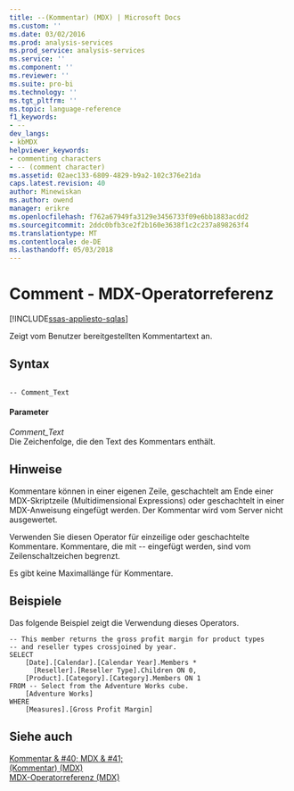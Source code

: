 ```yaml
---
title: --(Kommentar) (MDX) | Microsoft Docs
ms.custom: ''
ms.date: 03/02/2016
ms.prod: analysis-services
ms.prod_service: analysis-services
ms.service: ''
ms.component: ''
ms.reviewer: ''
ms.suite: pro-bi
ms.technology: ''
ms.tgt_pltfrm: ''
ms.topic: language-reference
f1_keywords:
- --
dev_langs:
- kbMDX
helpviewer_keywords:
- commenting characters
- -- (comment character)
ms.assetid: 02aec133-6809-4829-b9a2-102c376e21da
caps.latest.revision: 40
author: Minewiskan
ms.author: owend
manager: erikre
ms.openlocfilehash: f762a67949fa3129e3456733f09e6bb1883acdd2
ms.sourcegitcommit: 2ddc0bfb3ce2f2b160e3638f1c2c237a898263f4
ms.translationtype: MT
ms.contentlocale: de-DE
ms.lasthandoff: 05/03/2018
---
```

# <a name="comment---mdx-operator-reference"></a>Comment - MDX-Operatorreferenz
[!INCLUDE[ssas-appliesto-sqlas](../includes/ssas-appliesto-sqlas.md)]

  Zeigt vom Benutzer bereitgestellten Kommentartext an.  
  
## <a name="syntax"></a>Syntax  
  
```  
  
-- Comment_Text      
```  
  
#### <a name="parameters"></a>Parameter  
 *Comment_Text*  
 Die Zeichenfolge, die den Text des Kommentars enthält.  
  
## <a name="remarks"></a>Hinweise  
 Kommentare können in einer eigenen Zeile, geschachtelt am Ende einer MDX-Skriptzeile (Multidimensional Expressions) oder geschachtelt in einer MDX-Anweisung eingefügt werden. Der Kommentar wird vom Server nicht ausgewertet.  
  
 Verwenden Sie diesen Operator für einzeilige oder geschachtelte Kommentare. Kommentare, die mit -- eingefügt werden, sind vom Zeilenschaltzeichen begrenzt.  
  
 Es gibt keine Maximallänge für Kommentare.  
  
## <a name="examples"></a>Beispiele  
 Das folgende Beispiel zeigt die Verwendung dieses Operators.  
  
```  
-- This member returns the gross profit margin for product types  
-- and reseller types crossjoined by year.  
SELECT   
    [Date].[Calendar].[Calendar Year].Members *  
      [Reseller].[Reseller Type].Children ON 0,  
    [Product].[Category].[Category].Members ON 1  
FROM -- Select from the Adventure Works cube.  
    [Adventure Works]  
WHERE  
    [Measures].[Gross Profit Margin]  
```  
  
## <a name="see-also"></a>Siehe auch  
 [Kommentar & #40; MDX & #41;](../mdx/comment-mdx.md)   
 [&#40;Kommentar&#41; &#40;MDX&#41;](../mdx/comment-mdx-double-slash.md)   
 [MDX-Operatorreferenz &#40;MDX&#41;](../mdx/mdx-operator-reference-mdx.md)  
  
  
